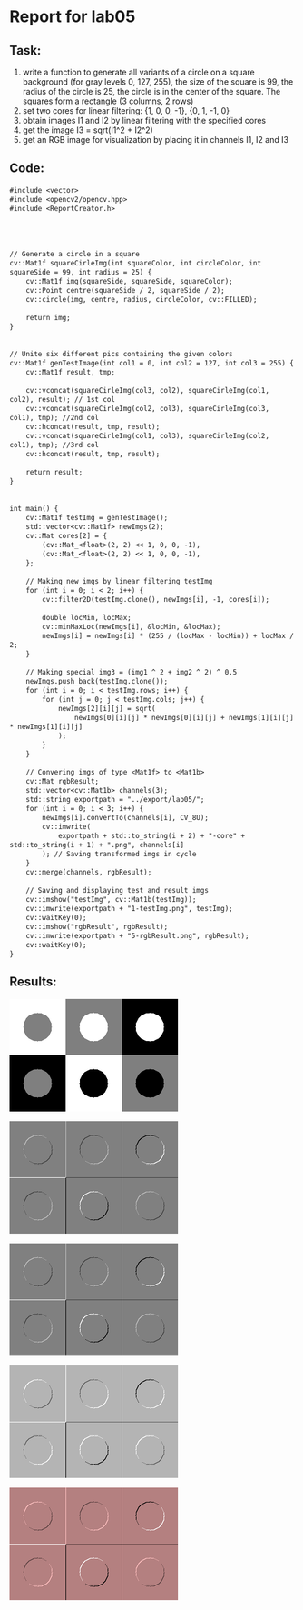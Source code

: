 # Report for lab05
## Task:
1. write a function to generate all variants of a circle on a square background (for gray levels 0, 127, 255), the size of the square is 99, the radius of the circle is 25, the circle is in the center of the square. The squares form a rectangle (3 columns, 2 rows)
2. set two cores for linear filtering: {1, 0, 0, -1}, {0, 1, -1, 0}
3. obtain images I1 and I2 by linear filtering with the specified cores
4. get the image I3 = sqrt(I1^2 + I2^2)
5. get an RGB image for visualization by placing it in channels I1, I2 and I3
## Code:
```#include <iostream>
#include <vector>
#include <opencv2/opencv.hpp>
#include <ReportCreator.h>




// Generate a circle in a square
cv::Mat1f squareCirleImg(int squareColor, int circleColor, int squareSide = 99, int radius = 25) {
    cv::Mat1f img(squareSide, squareSide, squareColor);
    cv::Point centre(squareSide / 2, squareSide / 2);
    cv::circle(img, centre, radius, circleColor, cv::FILLED);

    return img;
}


// Unite six different pics containing the given colors
cv::Mat1f genTestImage(int col1 = 0, int col2 = 127, int col3 = 255) {
    cv::Mat1f result, tmp;

    cv::vconcat(squareCirleImg(col3, col2), squareCirleImg(col1, col2), result); // 1st col
    cv::vconcat(squareCirleImg(col2, col3), squareCirleImg(col3, col1), tmp); //2nd col
    cv::hconcat(result, tmp, result);
    cv::vconcat(squareCirleImg(col1, col3), squareCirleImg(col2, col1), tmp); //3rd col
    cv::hconcat(result, tmp, result);

    return result;
}


int main() {
    cv::Mat1f testImg = genTestImage();
    std::vector<cv::Mat1f> newImgs(2);
    cv::Mat cores[2] = {
        (cv::Mat_<float>(2, 2) << 1, 0, 0, -1), 
        (cv::Mat_<float>(2, 2) << 1, 0, 0, -1),
    };

    // Making new imgs by linear filtering testImg
    for (int i = 0; i < 2; i++) {
        cv::filter2D(testImg.clone(), newImgs[i], -1, cores[i]);

        double locMin, locMax;
        cv::minMaxLoc(newImgs[i], &locMin, &locMax);
        newImgs[i] = newImgs[i] * (255 / (locMax - locMin)) + locMax / 2;
    }

    // Making special img3 = (img1 ^ 2 + img2 ^ 2) ^ 0.5
    newImgs.push_back(testImg.clone());
    for (int i = 0; i < testImg.rows; i++) {
        for (int j = 0; j < testImg.cols; j++) {
            newImgs[2][i][j] = sqrt(
                newImgs[0][i][j] * newImgs[0][i][j] + newImgs[1][i][j] * newImgs[1][i][j]
            );
        }
    }

    // Convering imgs of type <Mat1f> to <Mat1b>
    cv::Mat rgbResult;
    std::vector<cv::Mat1b> channels(3);
    std::string exportpath = "../export/lab05/";
    for (int i = 0; i < 3; i++) {
        newImgs[i].convertTo(channels[i], CV_8U);            
        cv::imwrite(
            exportpath + std::to_string(i + 2) + "-core" + std::to_string(i + 1) + ".png", channels[i]
        ); // Saving transformed imgs in cycle
    }
    cv::merge(channels, rgbResult);

    // Saving and displaying test and result imgs
    cv::imshow("testImg", cv::Mat1b(testImg));
    cv::imwrite(exportpath + "1-testImg.png", testImg);
    cv::waitKey(0);
    cv::imshow("rgbResult", rgbResult);
    cv::imwrite(exportpath + "5-rgbResult.png", rgbResult);
    cv::waitKey(0);
}
```
## Results:
!["1-testImg.png"](1-testImg.png)

!["2-core1.png"](2-core1.png)

!["3-core2.png"](3-core2.png)

!["4-core3.png"](4-core3.png)

!["5-rgbResult.png"](5-rgbResult.png)

